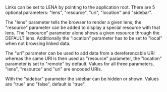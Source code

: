 Links can be set to LENA by pointing to the application root. There are 5 optional parameters: "lens", "resource", "uri", "location" and "sidebar".

The "lens" parameter tells the browser to render a given lens, the "resource" parameter can be added to display a special resource with that lens. The "resource" parameter alone shows a given resource through the DEFAULT lens. Additionally the "location" parameter has to be set to "local" when not browsing linked data.

The "uri" parameter can be used to add data from a dereferencable URI whereas the same URI is then used as "resource" parameter, the "location" parameter is set to "remote" by default. Values for all three parameters, "lens", "resource" and "uri" are encoded URIs.

With the "sidebar" parameter the sidebar can be hidden or shown. Values are "true" and "false", default is "true".